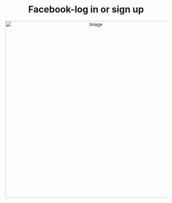 <h1 align="center">Facebook-log in or sign up</h1>
<p align="center">
  <img src="https://cdn.dribbble.com/users/954572/screenshots/17357871/media/af709d784f14cb4cff42471e1afadd23.gif" alt="Image" style="width: 550px; display: block; margin: 0 auto;" />
</p>
